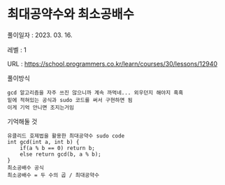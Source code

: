# 최대공약수와 최소공배수 
풀이일자 : 2023. 03. 16.  
    
레벨 : 1    

URL : https://school.programmers.co.kr/learn/courses/30/lessons/12940  
    
풀이방식    

    gcd 알고리즘을 자주 쓰진 않으니까 계속 까먹네... 외우던지 해야지 흑흑
    밑에 적혀있는 공식과 sudo 코드를 써서 구현하면 됨
    이게 기억 안니면 조지는거임

기억해둘 것  
    
    유클리드 호제법을 활용한 최대공약수 sudo code
    int gcd(int a, int b) {
        if(a % b == 0) return b;
        else return gcd(b, a % b);
    }
    최소공배수 공식
    최소공배수 = 두 수의 곱 / 최대공약수

